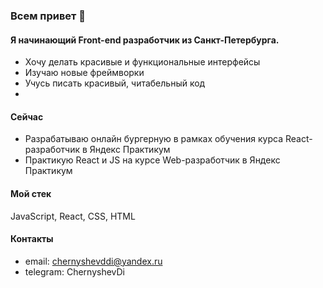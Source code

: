 ### Всем привет 👋

#### Я начинающий Front-end разработчик из Санкт-Петербурга.
- Хочу делать красивые и функциональные интерфейсы
- Изучаю новые фреймворки
- Учусь писать красивый, читабельный код
- 
#### Сейчас
- Разрабатываю онлайн бургерную в рамках обучения курса React-разработчик в Яндекс Практикум
- Практикую React и JS на курсе Web-разработчик в Яндекс Практикум

#### Мой стек
JavaScript, React, CSS, HTML

#### Контакты
- email: chernyshevddi@yandex.ru
- telegram: ChernyshevDi
